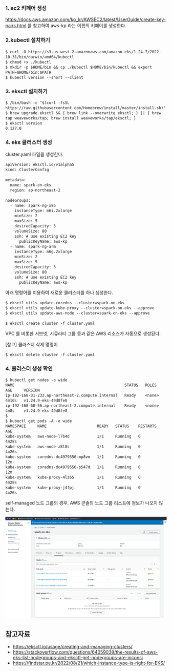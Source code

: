 ### 1. ec2 키페어 생성 ###

https://docs.aws.amazon.com/ko_kr/AWSEC2/latest/UserGuide/create-key-pairs.html 를 참고하여 aws-kp 라는 이름의 키페이를 생성한다.

### 2.kubectl 설치하기 ###

```
$ curl -O https://s3.us-west-2.amazonaws.com/amazon-eks/1.24.7/2022-10-31/bin/darwin/amd64/kubectl
$ chmod +x ./kubectl
$ mkdir -p $HOME/bin && cp ./kubectl $HOME/bin/kubectl && export PATH=$HOME/bin:$PATH
$ kubectl version --short --client
```

### 3. eksctl 설치하기 ###

```
$ /bin/bash -c "$(curl -fsSL https://raw.githubusercontent.com/Homebrew/install/master/install.sh)"
$ brew upgrade eksctl && { brew link --overwrite eksctl; } || { brew tap weaveworks/tap; brew install weaveworks/tap/eksctl; }
$ eksctl version
0.127.0
```


### 4. eks 클러스터 생성 ###

cluster.yaml 파일을 생성한다.
```
apiVersion: eksctl.io/v1alpha5
kind: ClusterConfig

metadata:
  name: spark-on-eks
  region: ap-northeast-2

nodeGroups:
  - name: spark-ng-x86 
    instanceType: m6i.2xlarge
    minSize: 2
    maxSize: 5
    desiredCapacity: 3
    volumeSize: 80
    ssh: # use existing EC2 key
      publicKeyName: aws-kp
  - name: spark-ng-arm
    instanceType: m6g.2xlarge
    minSize: 2
    maxSize: 5
    desiredCapacity: 3
    volumeSize: 80
    ssh: # use existing EC2 key
      publicKeyName: aws-kp
```

아래 명령어를 이용하여 새로운 클러스터를 하나 생성한다.
```
$ eksctl utils update-coredns --cluster=spark-on-eks
$ eksctl utils update-kube-proxy --cluster=spark-on-eks --approve
$ eksctl utils update-aws-node --cluster=spark-on-eks --approve

$ eksctl create cluster -f cluster.yaml
```
VPC 를 비롯한 서브넷, 시큐리티 그룹 등과 같은 AWS 리소스가 자동으로 생성된다.

[참고] 클러스터 삭제 명령어
```
$ eksctl delete cluster -f cluster.yaml
```



### 4. 클러스터 생성 확인 ###
```
$ kubectl get nodes -o wide
NAME                                                STATUS   ROLES    AGE     VERSION
ip-192-168-31-233.ap-northeast-2.compute.internal   Ready    <none>   4m10s   v1.24.9-eks-49d8fe8
ip-192-168-60-56.ap-northeast-2.compute.internal    Ready    <none>   4m8s    v1.24.9-eks-49d8fe8
$
$ kubectl get pods -A -o wide
NAMESPACE     NAME                      READY   STATUS    RESTARTS   AGE
kube-system   aws-node-l7b4d            1/1     Running   0          4m28s
kube-system   aws-node-z8l8s            1/1     Running   0          4m26s
kube-system   coredns-dc4979556-mp8vm   1/1     Running   0          12m
kube-system   coredns-dc4979556-p547d   1/1     Running   0          12m
kube-system   kube-proxy-4lz65          1/1     Running   0          4m28s
kube-system   kube-proxy-j4fpj          1/1     Running   0          4m26s
```

self-managed 노드 그룹의 경우, AWS 콘솔의 노드 그룹 리스트에 정보가 나오지 않는다.

![](https://github.com/gnosia93/spark-on-eks/blob/main/images/eks-nodegroup-2.png)


## 참고자료 ##
* https://eksctl.io/usage/creating-and-managing-clusters/
* https://stackoverflow.com/questions/64059038/the-results-of-aws-eks-list-nodegroups-and-eksctl-get-nodegroups-are-inconsi
* https://findstar.pe.kr/2022/08/21/which-instance-type-is-right-for-EKS/
